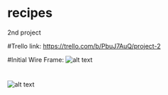 # recipes
2nd project

#Trello link:
https://trello.com/b/PbuJ7AuQ/project-2

#Initial Wire Frame:
![alt text](https://github.com/jaebum25/recipes/blob/main/Screen%20Shot%202022-11-27%20at%208.03.31%20PM.png)

#
![alt text](https://github.com/jaebum25/recipes/blob/main/Screen%20Shot%202022-11-27%20at%208.16.07%20PM.png)
